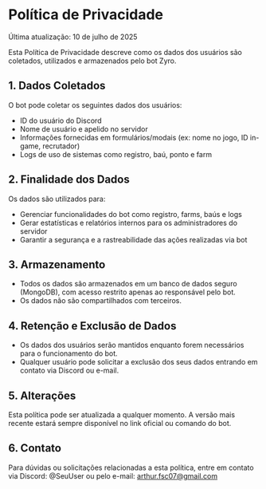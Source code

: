 # Política de Privacidade

Última atualização: 10 de julho de 2025

Esta Política de Privacidade descreve como os dados dos usuários são coletados, utilizados e armazenados pelo bot Zyro.

## 1. Dados Coletados
O bot pode coletar os seguintes dados dos usuários:
- ID do usuário do Discord
- Nome de usuário e apelido no servidor
- Informações fornecidas em formulários/modais (ex: nome no jogo, ID in-game, recrutador)
- Logs de uso de sistemas como registro, baú, ponto e farm

## 2. Finalidade dos Dados
Os dados são utilizados para:
- Gerenciar funcionalidades do bot como registro, farms, baús e logs
- Gerar estatísticas e relatórios internos para os administradores do servidor
- Garantir a segurança e a rastreabilidade das ações realizadas via bot

## 3. Armazenamento
- Todos os dados são armazenados em um banco de dados seguro (MongoDB), com acesso restrito apenas ao responsável pelo bot.
- Os dados não são compartilhados com terceiros.

## 4. Retenção e Exclusão de Dados
- Os dados dos usuários serão mantidos enquanto forem necessários para o funcionamento do bot.
- Qualquer usuário pode solicitar a exclusão dos seus dados entrando em contato via Discord ou e-mail.

## 5. Alterações
Esta política pode ser atualizada a qualquer momento. A versão mais recente estará sempre disponível no link oficial ou comando do bot.

## 6. Contato
Para dúvidas ou solicitações relacionadas a esta política, entre em contato via Discord: @SeuUser ou pelo e-mail: arthur.fsc07@gmail.com
